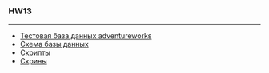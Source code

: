 ### HW13

---

- [Тестовая база данных adventureworks](https://github.com/tapsey/AdventureWorksMYSQL)
- [Схема базы данных](./test-db/db-design.png)
- [Скрипты](./script.sql)
- [Скрины](./pics)
